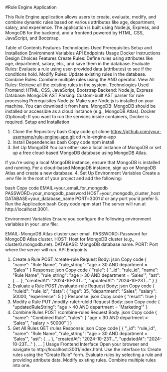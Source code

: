 #Rule Engine Application


This Rule Engine application allows users to create, evaluate, modify, and combine dynamic rules based on various attributes like age, department, salary, and experience. The application is built using Node.js, Express, and MongoDB for the backend, and a frontend powered by HTML, CSS, JavaScript, and Bootstrap.

Table of Contents
Features
Technologies Used
Prerequisites
Setup and Installation
Environment Variables
API Endpoints
Usage
Docker Instructions
Design Choices
Features
Create Rules: Define rules using attributes like age, department, salary, etc., and save them in the database.
Evaluate Rules: Evaluate a rule using user-provided data (attributes) to see if the conditions hold.
Modify Rules: Update existing rules in the database.
Combine Rules: Combine multiple rules using the AND operator.
View All Rules: Retrieve all the existing rules in the system.
Technologies Used
Frontend: HTML, CSS, JavaScript, Bootstrap
Backend: Node.js, Express
Database: MongoDB
AST Parsing: Custom-built AST parser for rule processing
Prerequisites
Node.js: Make sure Node.js is installed on your machine. You can download it from here.
MongoDB: MongoDB should be installed or accessible as a cloud instance (e.g., MongoDB Atlas).
Docker (Optional): If you want to run the services inside containers, Docker is required.
Setup and Installation
1. Clone the Repository
bash
Copy code
git clone https://github.com/your-username/rule-engine-app.git
cd rule-engine-app
2. Install Dependencies
bash
Copy code
npm install
3. Set Up MongoDB
You can either use a local instance of MongoDB or set up a free cloud-based MongoDB database using MongoDB Atlas.

If you're using a local MongoDB instance, ensure that MongoDB is installed and running.
For a cloud-based MongoDB instance, sign up on MongoDB Atlas and create a new database.
4. Set Up Environment Variables
Create a .env file in the root of your project and add the following:

bash
Copy code
EMAIL=your_email_for_mongodb
PASSWORD=your_mongodb_password
HOST=your_mongodb_cluster_host
DATABASE=your_database_name
PORT=3001 # or any port you'd prefer
5. Run the Application
bash
Copy code
npm start
The server will run at http://localhost:3001.

Environment Variables
Ensure you configure the following environment variables in your .env file:

EMAIL: MongoDB Atlas cluster user email.
PASSWORD: Password for MongoDB Atlas cluster.
HOST: Host for MongoDB cluster (e.g., cluster0.mongodb.net).
DATABASE: MongoDB database name.
PORT: Port where the server will run.
API Endpoints
1. Create a Rule
POST /create-rule
Request Body:
json
Copy code
{
  "name": "Rule Name",
  "rule_string": "age > 30 AND department = 'Sales'"
}
Response:
json
Copy code
{
  "rule": {
    "_id": "rule_id",
    "name": "Rule Name",
    "rule_string": "age > 30 AND department = 'Sales'",
    "ast": { ... },
    "createdAt": "2024-10-23T...",
    "updatedAt": "2024-10-23T..."
  }
}
2. Evaluate a Rule
POST /evaluate-rule
Request Body:
json
Copy code
{
  "ruleId": "rule_id",
  "data": {
    "age": 35,
    "department": "Sales",
    "salary": 50000,
    "experience": 5
  }
}
Response:
json
Copy code
{
  "result": true
}
3. Modify a Rule
PUT /modify-rule/:ruleId
Request Body:
json
Copy code
{
  "updatedRuleString": "age > 40 AND department = 'Marketing'"
}
4. Combine Rules
POST /combine-rules
Request Body:
json
Copy code
{
  "name": "Combined Rule",
  "rules": [
    "age > 30 AND department = 'Sales'",
    "salary > 50000"
  ]
}
5. Get All Rules
GET /rules
Response:
json
Copy code
[
  {
    "_id": "rule_id",
    "name": "Rule Name",
    "rule_string": "age > 30 AND department = 'Sales'",
    "ast": { ... },
    "createdAt": "2024-10-23T...",
    "updatedAt": "2024-10-23T..."
  },
  ...
]
Usage
Frontend Interface
Open your browser and navigate to http://localhost:3001/index.html.
Use the interface to:
Create rules using the "Create Rule" form.
Evaluate rules by selecting a rule and providing attribute data.
Modify existing rules.
Combine multiple rules into one.
